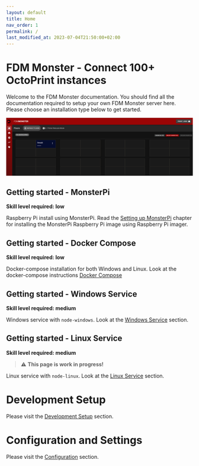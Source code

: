 ```yaml
---
layout: default
title: Home
nav_order: 1
permalink: /
last_modified_at: 2023-07-04T21:50:00+02:00
---
```


# FDM Monster - Connect 100+ OctoPrint instances
Welcome to the FDM Monster documentation. You should find all the documentation required to setup your own FDM Monster server here. 
Please choose an installation type below to get started.

![Image](./images/server-running.png)

## Getting started - MonsterPi
**Skill level required: low**

Raspberry Pi install using MonsterPi. 
Read the [Setting up MonsterPi](guides/monsterpi.md) chapter for installing the MonsterPi Raspberry Pi image using Raspberry Pi imager.

## Getting started - Docker Compose
**Skill level required: low**

Docker-compose installation for both Windows and Linux.
Look at the docker-compose instructions [Docker Compose](guides/docker_compose.md)

## Getting started - Windows Service
**Skill level required: medium**

Windows service with `node-windows`.
Look at the [Windows Service](guides/windows_service.md) section.

## Getting started - Linux Service
**Skill level required: medium**

> :warning: **This page is work in progress!**

Linux service with `node-linux`.
Look at the [Linux Service](guides/linux_service.md) section.

# Development Setup
Please visit the [Development Setup](development_setup/development_setup.md) section.

# Configuration and Settings
Please visit the [Configuration](configuration/configuration.md) section.
